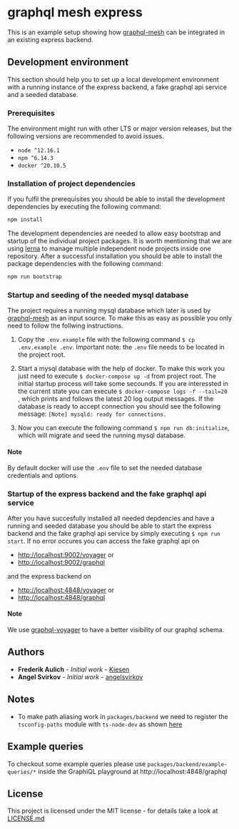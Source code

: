 # graphql mesh express

This is an example setup showing how [graphql-mesh](https://graphql-mesh.com) can be integrated in an existing express backend.

## Development environment

This section should help you to set up a local development environment with a running instance of the express backend, a fake graphql api service and a seeded database.

### Prerequisites

The environment might run with other LTS or major version releases, but the following versions are recommended to avoid issues.

- `node ^12.16.1`
- `npm ^6.14.3`
- `docker ^20.10.5`

### Installation of project dependencies

If you fulfil the prerequisites you should be able to install the development dependencies by executing the following command:

```bash
npm install
```

The development dependencies are needed to allow easy bootstrap and startup of the individual project packages. It is worth mentioning that we are using [lerna](https://lerna.js.org) to manage multiple independent node projects inside one repository. After a successful installation you should be able to install the package dependencies with the following command:

```bash
npm run bootstrap
```

### Startup and seeding of the needed mysql database

The project requires a running mysql database which later is used by [graphql-mesh](https://graphql-mesh.com) as an input source. To make this as easy as possible you only need to follow the follwing instructions.

1. Copy the `.env.example` file with the following command `$ cp .env.example .env`. Important note: the `.env` file needs to be located in the project root.

2. Start a mysql database with the help of docker. To make this work you just need to execute `$ docker-compose up -d` from project root. The initial startup process will take some secounds. If you are interessted in the current state you can execute `$ docker-compose logs -f --tail=20 `, which prints and follows the latest 20 log output messages. If the database is ready to accept connection you should see the following message: `[Note] mysqld: ready for connections.`

3. Now you can execute the following command `$ npm run db:initialize`, which will migrate and seed the running mysql database.

#### Note

By default docker will use the `.env` file to set the needed database credentials and options.

### Startup of the express backend and the fake graphql api service

After you have succesfully installed all needed depdencies and have a running and seeded database you should be able to start the express backend and the fake graphql api service by simply executing `$ npm run start`. If no error occures you can access the fake graphql api on

- [http://localhost:9002/voyager](http://localhost:9002/voyager) or
- [http://localhost:9002/graphql](http://localhost:9002/graphql)

and the express backend on

- [http://localhost:4848/voyager](http://localhost:4848/voyager) or
- [http://localhost:4848/graphql](http://localhost:4848/graphql)

#### Note

We use [graphql-voyager](https://github.com/APIs-guru/graphql-voyager) to have a better visibility of our graphql schema.

## Authors

- **Frederik Aulich** - _Initial work_ - [Kiesen](https://github.com/Kiesen)
- **Angel Svirkov** - _Initial work_ - [angelsvirkov](https://github.com/angelsvirkov)

## Notes

- To make path aliasing work in `packages/backend` we need to register the `tsconfig-paths` module with `ts-node-dev` as shown [here](https://github.com/wclr/ts-node-dev/issues/95#issuecomment-743435649)

## Example queries

To checkout some example queries please use `packages/backend/example-queries/*` inside the GraphiQL playground at http://localhost:4848/graphql

## License

This project is licensed under the MIT license - for details take a look at [LICENSE.md](LICENSE.md)
